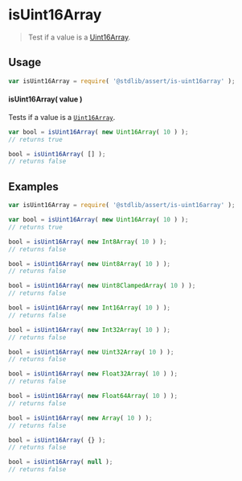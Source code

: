 # isUint16Array

> Test if a value is a [Uint16Array][mdn-uint16array].

<section class="usage">

## Usage

```javascript
var isUint16Array = require( '@stdlib/assert/is-uint16array' );
```

#### isUint16Array( value )

Tests if a value is a [`Uint16Array`][mdn-uint16array].

```javascript
var bool = isUint16Array( new Uint16Array( 10 ) );
// returns true

bool = isUint16Array( [] );
// returns false
```

</section>

<!-- /.usage -->

<section class="examples">

## Examples

```javascript
var isUint16Array = require( '@stdlib/assert/is-uint16array' );

var bool = isUint16Array( new Uint16Array( 10 ) );
// returns true

bool = isUint16Array( new Int8Array( 10 ) );
// returns false

bool = isUint16Array( new Uint8Array( 10 ) );
// returns false

bool = isUint16Array( new Uint8ClampedArray( 10 ) );
// returns false

bool = isUint16Array( new Int16Array( 10 ) );
// returns false

bool = isUint16Array( new Int32Array( 10 ) );
// returns false

bool = isUint16Array( new Uint32Array( 10 ) );
// returns false

bool = isUint16Array( new Float32Array( 10 ) );
// returns false

bool = isUint16Array( new Float64Array( 10 ) );
// returns false

bool = isUint16Array( new Array( 10 ) );
// returns false

bool = isUint16Array( {} );
// returns false

bool = isUint16Array( null );
// returns false
```

</section>

<!-- /.examples -->

<section class="links">

[mdn-uint16array]: https://developer.mozilla.org/en-US/docs/Web/JavaScript/Reference/Global_Objects/Uint16Array

</section>

<!-- /.links -->
